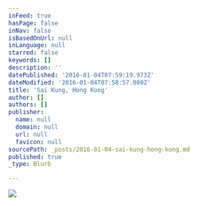 ```yaml
---
inFeed: true
hasPage: false
inNav: false
isBasedOnUrl: null
inLanguage: null
starred: false
keywords: []
description: ''
datePublished: '2016-01-04T07:59:19.973Z'
dateModified: '2016-01-04T07:58:57.080Z'
title: 'Sai Kung, Hong Kong'
author: []
authors: []
publisher:
  name: null
  domain: null
  url: null
  favicon: null
sourcePath: _posts/2016-01-04-sai-kung-hong-kong.md
published: true
_type: Blurb

---
```

![](https://the-grid-user-content.s3-us-west-2.amazonaws.com/695aa3a9-dae6-4083-84df-42723dcf38ca.jpg)